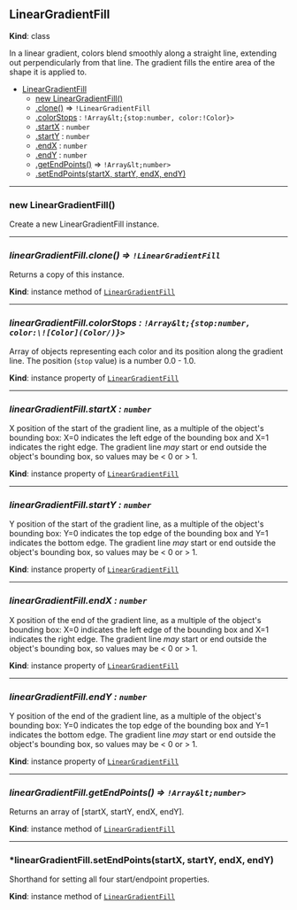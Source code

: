 <a name="LinearGradientFill"></a>

## LinearGradientFill
**Kind**: class  

In a linear gradient, colors blend smoothly along a straight line, extending out perpendicularly from that line. The gradient fills the entire area of the shape it is
applied to.

* [LinearGradientFill](#LinearGradientFill)
    * [new LinearGradientFill()](#new_LinearGradientFill_new)
    * [.clone()](#LinearGradientFill-clone) ⇒ `!LinearGradientFill`
    * [.colorStops](#LinearGradientFill-colorStops) : `!Array&lt;{stop:number, color:!Color}>`
    * [.startX](#LinearGradientFill-startX) : `number`
    * [.startY](#LinearGradientFill-startY) : `number`
    * [.endX](#LinearGradientFill-endX) : `number`
    * [.endY](#LinearGradientFill-endY) : `number`
    * [.getEndPoints()](#LinearGradientFill-getEndPoints) ⇒ `!Array&lt;number>`
    * [.setEndPoints(startX, startY, endX, endY)](#LinearGradientFill-setEndPoints)


* * *

<a name="new_LinearGradientFill_new"></a>

### new LinearGradientFill()
Create a new LinearGradientFill instance.


* * *

<a name="LinearGradientFill-clone"></a>

### *linearGradientFill.clone() ⇒ `!LinearGradientFill`*
Returns a copy of this instance.

**Kind**: instance method of [`LinearGradientFill`](#LinearGradientFill)  


* * *

<a name="LinearGradientFill-colorStops"></a>

### *linearGradientFill.colorStops : `!Array&lt;{stop:number, color:\![Color](Color/)}>`*
Array of objects representing each color and its position along the gradient line. The position (`stop` value) is a number 0.0 - 1.0.

**Kind**: instance property of [`LinearGradientFill`](#LinearGradientFill)  


* * *

<a name="LinearGradientFill-startX"></a>

### *linearGradientFill.startX : `number`*
X position of the start of the gradient line, as a multiple of the object's bounding box: X=0 indicates the left edge of the bounding box and X=1 indicates the right edge.
The gradient line _may_ start or end outside the object's bounding box, so values may be &lt; 0 or > 1.

**Kind**: instance property of [`LinearGradientFill`](#LinearGradientFill)  


* * *

<a name="LinearGradientFill-startY"></a>

### *linearGradientFill.startY : `number`*
Y position of the start of the gradient line, as a multiple of the object's bounding box: Y=0 indicates the top edge of the bounding box and Y=1 indicates the bottom edge.
The gradient line _may_ start or end outside the object's bounding box, so values may be &lt; 0 or > 1.

**Kind**: instance property of [`LinearGradientFill`](#LinearGradientFill)  


* * *

<a name="LinearGradientFill-endX"></a>

### *linearGradientFill.endX : `number`*
X position of the end of the gradient line, as a multiple of the object's bounding box: X=0 indicates the left edge of the bounding box and X=1 indicates the right edge.
The gradient line _may_ start or end outside the object's bounding box, so values may be &lt; 0 or > 1.

**Kind**: instance property of [`LinearGradientFill`](#LinearGradientFill)  


* * *

<a name="LinearGradientFill-endY"></a>

### *linearGradientFill.endY : `number`*
Y position of the end of the gradient line, as a multiple of the object's bounding box: Y=0 indicates the top edge of the bounding box and Y=1 indicates the bottom edge.
The gradient line _may_ start or end outside the object's bounding box, so values may be &lt; 0 or > 1.

**Kind**: instance property of [`LinearGradientFill`](#LinearGradientFill)  


* * *

<a name="LinearGradientFill-getEndPoints"></a>

### *linearGradientFill.getEndPoints() ⇒ `!Array&lt;number>`*
Returns an array of \[startX, startY, endX, endY\].

**Kind**: instance method of [`LinearGradientFill`](#LinearGradientFill)  


* * *

<a name="LinearGradientFill-setEndPoints"></a>

### *linearGradientFill.setEndPoints(startX, startY, endX, endY)
Shorthand for setting all four start/endpoint properties.

**Kind**: instance method of [`LinearGradientFill`](#LinearGradientFill)  
